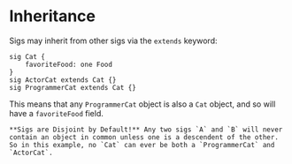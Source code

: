 # Inheritance

Sigs may inherit from other sigs via the `extends` keyword:

```clike
sig Cat {
    favoriteFood: one Food
}
sig ActorCat extends Cat {}
sig ProgrammerCat extends Cat {}
```

This means that any `ProgrammerCat` object is also a `Cat` object, and so will have a `favoriteFood` field.

```admonish warning title="Warning!"
**Sigs are Disjoint by Default!** Any two sigs `A` and `B` will never contain an object in common unless one is a descendent of the other. So in this example, no `Cat` can ever be both a `ProgrammerCat` and `ActorCat`.
```
